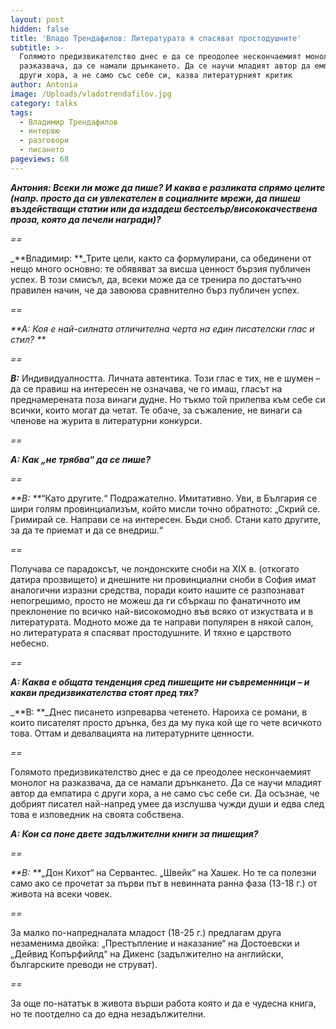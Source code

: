```yaml
---
layout: post
hidden: false
title: 'Владo Трендафилов: Литературата я спасяват простодушните'
subtitle: >-
  Голямото предизвикателство днес е да се преодолее нескончаемият монолог на
  разказвача, да се намали дрънкането. Да се научи младият автор да емпатира с
  други хора, а не само със себе си, казва литературният критик
author: Antonia
image: /Uploads/vladotrendafilov.jpg
category: talks
tags:
  - Владимир Трендафилов
  - интервю
  - разговори
  - писането
pageviews: 68
---
```

_**Антония: Всеки ли може да пише? И каква е разликата спрямо целите (напр. просто да си увлекателен в социалните мрежи, да пишеш въздействащи статии или да издадеш бестселър/висококачествена проза, която да печели награди)?**_

_\==_

_**Владимир: **_Трите цели, както са формулирани, са обединени от нещо много основно: те обявяват за висша ценност бързия публичен успех. В този смисъл, да, всеки може да се тренира по достатъчно правилен начин, че да завоюва сравнително бърз публичен успех.

_\==_

_**А:  Коя е най-силната отличителна черта на един писателски глас и стил? **_

_\==_

_**В:**_ Индивидуалността. Личната автентика. Този глас е тих, не е шумен – да се правиш на интересен не означава, че го имаш, гласът на преднамерената поза винаги дудне. Но тъкмо той прилепва към себе си всички, които могат да четат. Те обаче, за съжаление, не винаги са членове на журита в литературни конкурси.

_\==_

_**А:  Как „не трябва“ да се пише?**_

_\==_

_**В: **_“Като другите.“ Подражателно. Имитативно. Уви, в България се шири голям провинциализъм, който мисли точно обратното: „Скрий се. Гримирай се. Направи се на интересен. Бъди сноб. Стани като другите, за да те приемат и да се внедриш.“ 

_\==_

Получава се парадоксът, че лондонските сноби на XIX в. (откогато датира прозвището) и днешните ни провинциални сноби в София имат аналогични изразни средства, поради които нашите се разпознават непогрешимо, просто не можеш да ги сбъркаш по фанатичното им преклонение по всичко най-високомодно във всяко от изкуствата и в литературата. Модното може да те направи популярен в някой салон, но литературата я спасяват простодушните. И тяхно е царството небесно.

_\==_

_**А: Каква е общата тенденция сред пишещите ни съвременници – и какви предизвикателства стоят пред тях?**_

_**В: **_Днес писането изпреварва четенето. Нароиха се романи, в които писателят просто дрънка, без да му пука кой ще го чете всичкото това. Оттам и девалвацията на литературните ценности. 

_\==_

Голямото предизвикателство днес е да се преодолее нескончаемият монолог на разказвача, да се намали дрънкането. Да се научи младият автор да емпатира с други хора, а не само със себе си. Да осъзнае, че добрият писател най-напред умее да изслушва чужди души и едва след това е изповедник на своята собствена.

_**А: Кои са поне двете задължителни книги за пишещия?**_

_\==_

_**В: **_„Дон Кихот“ на Сервантес. „Швейк“ на Хашек. Но те са полезни само ако се прочетат за първи път в невинната ранна фаза (13-18 г.) от живота на всеки човек. 

_\==_

За малко по-напредналата младост (18-25 г.) предлагам друга незаменима двойка: „Престъпление и наказание“ на Достоевски и „Дейвид Копърфийлд“ на Дикенс (задължително на английски, българските преводи не струват). 

_\==_

За още по-нататък в живота върши работа която и да е чудесна книга, но те поотделно са до една незадължителни.
